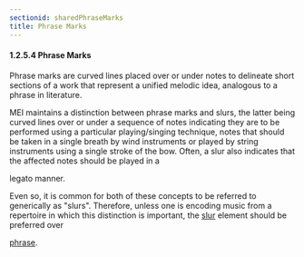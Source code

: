 ```yaml
---
sectionid: sharedPhraseMarks
title: Phrase Marks
---
```



<h4 id="sharedPhraseMarks">
   <span class="headingNumber">1.2.5.4</span>
   <span class="head">Phrase Marks</span>
</h4>
Phrase marks are curved lines placed over or under notes to delineate short sections
of a
work that represent a unified melodic idea, analogous to a phrase in literature.



<span class="specList">
   
   <span class="specDesc"></span>
   
   <span class="specDesc"></span>
   
</span>


MEI maintains a distinction between phrase marks and slurs, the latter being curved
lines
over or under a sequence of notes indicating they are to be performed using a particular
playing/singing technique, notes that should be taken in a single breath by wind
instruments or played by string instruments using a single stroke of the bow. Often,
a
slur also indicates that the affected notes should be played in a

<span class="foreign">legato</span> manner.

Even so, it is common for both of these concepts to be referred to generically as
"slurs". Therefore, unless one is encoding music from a repertoire in which this
distinction is important, the 
<a class="link_odd_elementSpec" href="/v3/elements/slur">slur</a> element should be preferred over

<a class="link_odd_elementSpec" href="/v3/elements/phrase">phrase</a>.

